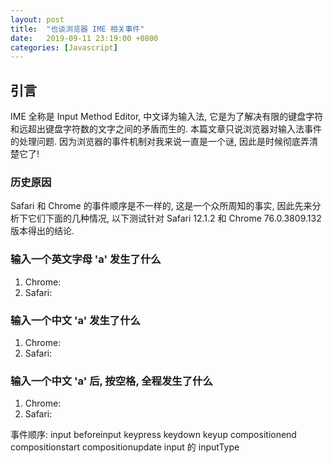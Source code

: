 ```yaml
---
layout: post
title:  "也谈浏览器 IME 相关事件"
date:   2019-09-11 23:19:00 +0800
categories: [Javascript]
---
```


## 引言

IME 全称是 Input Method Editor, 中文译为输入法, 它是为了解决有限的键盘字符和远超出键盘字符数的文字之间的矛盾而生的.
本篇文章只说浏览器对输入法事件的处理问题. 因为浏览器的事件机制对我来说一直是一个谜, 因此是时候彻底弄清楚它了!

### 历史原因

Safari 和 Chrome 的事件顺序是不一样的, 这是一个众所周知的事实, 因此先来分析下它们下面的几种情况, 以下测试针对 Safari 12.1.2 和 Chrome 76.0.3809.132 版本得出的结论.

### 输入一个英文字母 'a' 发生了什么

1. Chrome:
2. Safari:

### 输入一个中文 'a' 发生了什么

1. Chrome:
2. Safari:


### 输入一个中文 'a' 后, 按空格, 全程发生了什么

1. Chrome:
2. Safari:

事件顺序: input beforeinput keypress keydown keyup compositionend compositionstart compositionupdate input 的 inputType